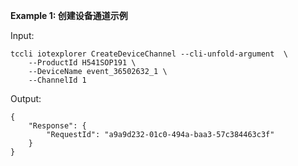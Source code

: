 **Example 1: 创建设备通道示例**



Input: 

```
tccli iotexplorer CreateDeviceChannel --cli-unfold-argument  \
    --ProductId H541SOP191 \
    --DeviceName event_36502632_1 \
    --ChannelId 1
```

Output: 
```
{
    "Response": {
        "RequestId": "a9a9d232-01c0-494a-baa3-57c384463c3f"
    }
}
```

